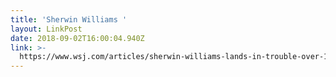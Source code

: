 ```yaml
---
title: 'Sherwin Williams '
layout: LinkPost
date: 2018-09-02T16:00:04.940Z
link: >-
  https://www.wsj.com/articles/sherwin-williams-lands-in-trouble-over-114-year-old-paint-ad-1535886000?mod=hp_lead_pos4
---
```


